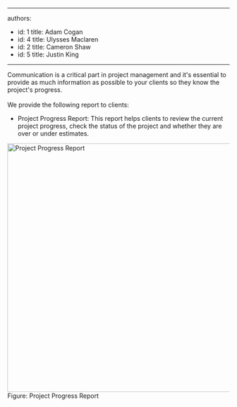 

---
authors:
  - id: 1
    title: Adam Cogan
  - id: 4
    title: Ulysses Maclaren
  - id: 2
    title: Cameron Shaw
  - id: 5
    title: Justin King
---




<span class='intro'> Communication is a critical part in project management and it's essential to provide as much information as possible&#160;to your clients so they know the project's progress.<br><br>We provide the following report to clients&#58;  </span>

<ul><li>Project Progress Report&#58; This report helps clients to review the current project progress, check the status of the project and&#160;whether they are over or under estimates. </li></ul>
<img width="627" height="593" class="ms-rteCustom-ImageArea" alt="Project Progress Report" src="/Management/RulesToHappyClients/PublishingImages/ProgressRpt.gif" border="0" style="border&#58;0px solid currentcolor;width&#58;597px;height&#58;563px;" /> <span class="ms-rteCustom-FigureNormal">Figure&#58; Project Progress Report </span>


